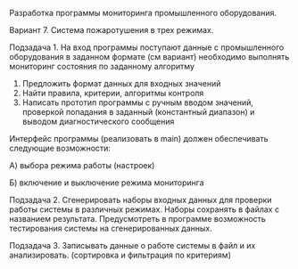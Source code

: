 Разработка программы мониторинга промышленного оборудования. 

Вариант 7. Система пожаротушения в трех режимах.

Подзадача 1. На вход программы поступают данные с промышленного оборудования в заданном формате (см 
вариант) необходимо выполнять мониторинг состояния по заданному алгоритму 
1) Предложить формат данных для входных значений 
2) Найти правила, критерии, алгоритмы контроля 
3) Написать прототип программы с ручным вводом значений, проверкой попадания в заданный (константный 
диапазон) и выводом диагностического сообщения

Интерфейс программы (реализовать в main) должен обеспечивать следующие возможности: 

А) выбора режима работы (настроек) 

Б) включение и выключение режима мониторинга 
 
Подзадача 2. Сгенерировать наборы входных данных для проверки работы системы в различных режимах. Наборы 
сохранять в файлах с названием результата. Предусмотреть в программе возможность тестирования системы на 
сгенерированных данных. 
 
Подзадача 3. Записывать данные о работе системы в файл и их анализировать. (сортировка и фильтрация по 
критериям)
